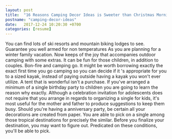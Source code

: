 ```yaml
---
layout: post
title:  "16 Reasons Camping Decor Ideas is Sweeter than Christmas Morning"
postname: "camping-decor-ideas"
date:   2017-12-24 10:20:30 +0700
categories: [resume]
---
```

You can find lots of ski resorts and mountain biking lodges to see. Guarantee you well armed for non temperatures As you are planning for a winter family vacation. Now keeps of the joy that accompanies outdoor camping with some extras. It can be fun for those children, in addition to couples. Bon-fire and camping go. It might be worth borrowing exactly the exact first time you go camping so you can decide if it 's appropriate for you to a sized kayak, instead of paying outside having a kayak you won't ever utilize. A tent that is wonderful isn't a purchase. If you've arranged a minimum of a single birthday party to children you are going to learn the reason why exactly. Although a celebration invitation for adolescents does not require that you arrange in regards to organizing a single for kids, it's most useful for the mother and father to produce suggestions to keep them busy. Should you're having a anniversary party, be certain all your decorations are created from paper. You are able to pick on a single among those tropical destinations for precisely the similar. Before you finalize your destination, you may want to figure out. Predicated on these conditions, you'll be able to pick.
